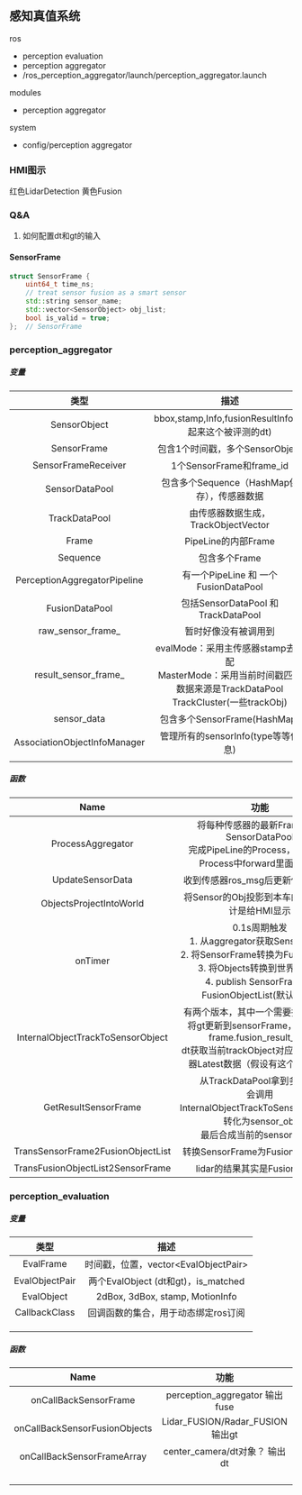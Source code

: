 ## 感知真值系统

ros

- perception evaluation
- perception aggregator
- /ros_perception_aggregator/launch/perception_aggregator.launch

modules

- perception aggregator

system

- config/perception aggregator

### HMI图示

红色LidarDetection 黄色Fusion 

### Q&A

1. 如何配置dt和gt的输入

#### SensorFrame

```c++
struct SensorFrame {
    uint64_t time_ns;
    // treat sensor fusion as a smart sensor
    std::string sensor_name;
    std::vector<SensorObject> obj_list;
    bool is_valid = true;
};  // SensorFrame
```

### perception_aggregator

##### 变量

|             类型             |                             描述                             |
| :--------------------------: | :----------------------------------------------------------: |
|         SensorObject         |    bbox,stamp,Info,fusionResultInfo(看起来这个被评测的dt)    |
|         SensorFrame          |               包含1个时间戳，多个SensorObject                |
|     SensorFrameReceiver      |                   1个SensorFrame和frame_id                   |
|        SensorDataPool        |         包含多个Sequence（HashMap保存），传感器数据          |
|        TrackDataPool         |             由传感器数据生成，TrackObjectVector              |
|            Frame             |                     PipeLine的内部Frame                      |
|           Sequence           |                        包含多个Frame                         |
| PerceptionAggregatorPipeline |             有一个PipeLine 和 一个FusionDataPool             |
|        FusionDataPool        |             包括SensorDataPool 和 TrackDataPool              |
|      raw_sensor_frame_       |                     暂时好像没有被调用到                     |
|     result_sensor_frame_     | evalMode：采用主传感器stamp去匹配<br/>MasterMode：采用当前时间戳匹配<br/>数据来源是TrackDataPool TrackCluster(一些trackObj) |
|         sensor_data          |                 包含多个SensorFrame(HashMap)                 |
| AssociationObjectInfoManager |              管理所有的sensorInfo(type等等信息)              |
|                              |                                                              |

##### 函数

|               Name                |                             功能                             |
| :-------------------------------: | :----------------------------------------------------------: |
|         ProcessAggregator         | 将每种传感器的最新Frame传进SensorDataPool<br/>完成PipeLine的Process，还没看懂Process中forward里面的原理 |
|         UpdateSensorData          |              收到传感器ros_msg后更新传感器数据               |
|      ObjectsProjectIntoWorld      |        将Sensor的Obj投影到本车的坐标，估计是给HMI显示        |
|              onTimer              | 0.1s周期触发<br>1. 从aggregator获取SensorFrame<br>2. 将SensorFrame转换为FusionObject<br>3. 将Objects转换到世界坐标系<br>4. publish SensorFrame和FusionObjectList(默认false) |
| InternalObjectTrackToSensorObject | 有两个版本，其中一个需要指定时间戳<br/>将gt更新到sensorFrame，dt更新到frame.fusion_result_info<br/>dt获取当前trackObject对应被评测传感器Latest数据（假设有这个传感器） |
|       GetResultSensorFrame        | 从TrackDataPool拿到多个obj<br/>会调用InternalObjectTrackToSensorObject，转化为sensor_obj<br/>最后合成当前的sensorFrame |
| TransSensorFrame2FusionObjectList |              转换SensorFrame为FusionObjectList               |
| TransFusionObjectList2SensorFrame |                lidar的结果其实是FusionObject                 |



### perception_evaluation

##### 变量

|      类型      |                  描述                  |
| :------------: | :------------------------------------: |
|   EvalFrame    | 时间戳，位置，vector\<EvalObjectPair\> |
| EvalObjectPair |  两个EvalObject (dt和gt)，is_matched   |
|   EvalObject   |    2dBox, 3dBox, stamp, MotionInfo     |
| CallbackClass  |  回调函数的集合，用于动态绑定ros订阅   |
|                |                                        |
|                |                                        |
|                |                                        |

##### 函数

|             Name              |               功能               |
| :---------------------------: | :------------------------------: |
|     onCallBackSensorFrame     |  perception_aggregator 输出fuse  |
| onCallBackSensorFusionObjects | Lidar_FUSION/Radar_FUSION 输出gt |
|  onCallBackSensorFrameArray   |  center_camera/dt对象？ 输出dt   |
|                               |                                  |
|                               |                                  |
|                               |                                  |
|                               |                                  |